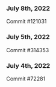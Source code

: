 ### July 8th, 2022

Commit #121031

### July 5th, 2022

Commit #314353


### July 4th, 2022

Commit #72281
